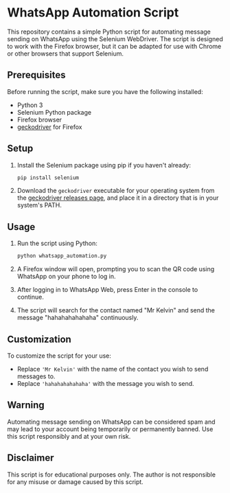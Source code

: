 # WhatsApp Automation Script

This repository contains a simple Python script for automating message sending on WhatsApp using the Selenium WebDriver. The script is designed to work with the Firefox browser, but it can be adapted for use with Chrome or other browsers that support Selenium.

## Prerequisites

Before running the script, make sure you have the following installed:

- Python 3
- Selenium Python package
- Firefox browser
- [geckodriver](https://github.com/mozilla/geckodriver/releases) for Firefox

## Setup

1. Install the Selenium package using pip if you haven't already:

   ```bash
   pip install selenium
   ```

2. Download the `geckodriver` executable for your operating system from the [geckodriver releases page](https://github.com/mozilla/geckodriver/releases), and place it in a directory that is in your system's PATH.

## Usage

1. Run the script using Python:

   ```bash
   python whatsapp_automation.py
   ```

2. A Firefox window will open, prompting you to scan the QR code using WhatsApp on your phone to log in.

3. After logging in to WhatsApp Web, press Enter in the console to continue.

4. The script will search for the contact named "Mr Kelvin" and send the message "hahahahahahaha" continuously.

## Customization

To customize the script for your use:

- Replace `'Mr Kelvin'` with the name of the contact you wish to send messages to.
- Replace `'hahahahahahaha'` with the message you wish to send.

## Warning

Automating message sending on WhatsApp can be considered spam and may lead to your account being temporarily or permanently banned. Use this script responsibly and at your own risk.

## Disclaimer

This script is for educational purposes only. The author is not responsible for any misuse or damage caused by this script.